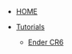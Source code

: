 <!-- docs/_sidebar.md -->


* [HOME](/)

* [Tutorials](/tutorials/index.md)
    * [Ender CR6](/tutorials/ender_cr6/index.md)


